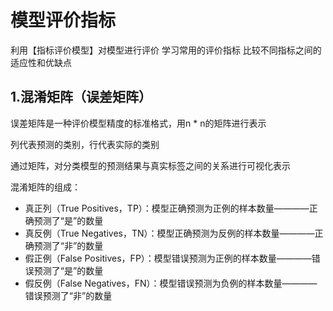 # 模型评价指标
利用【指标评价模型】对模型进行评价
学习常用的评价指标
比较不同指标之间的适应性和优缺点

## 1.混淆矩阵（误差矩阵）
误差矩阵是一种评价模型精度的标准格式，用n * n的矩阵进行表示

列代表预测的类别，行代表实际的类别

通过矩阵，对分类模型的预测结果与真实标签之间的关系进行可视化表示

混淆矩阵的组成：

+ 真正列（True Positives，TP）：模型正确预测为正例的样本数量————正确预测了“是”的数量
+ 真反例（True Negatives，TN）：模型正确预测为反例的样本数量————正确预测了“非”的数量
+ 假正例（False Positives，FP）：模型错误预测为正例的样本数量————错误预测了“是”的数量
+ 假反例（False Negatives，FN）：模型错误预测为负例的样本数量————错误预测了“非”的数量





